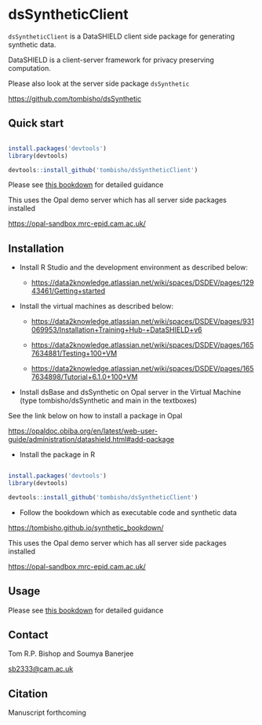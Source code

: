 # dsSyntheticClient

`dsSyntheticClient` is a DataSHIELD client side package for generating synthetic data.

DataSHIELD is a client-server framework for privacy preserving computation.

Please also look at the server side package `dsSynthetic`

https://github.com/tombisho/dsSynthetic


## Quick start

```r

install.packages('devtools')
library(devtools)

devtools::install_github('tombisho/dsSyntheticClient')

```

Please see [this bookdown](https://tombisho.github.io/synthetic_bookdown/) for detailed guidance 

This uses the Opal demo server which has all server side packages installed

https://opal-sandbox.mrc-epid.cam.ac.uk/




## Installation



* Install R Studio and the development environment as described below:

    * https://data2knowledge.atlassian.net/wiki/spaces/DSDEV/pages/12943461/Getting+started


* Install the virtual machines as described below:

    * https://data2knowledge.atlassian.net/wiki/spaces/DSDEV/pages/931069953/Installation+Training+Hub-+DataSHIELD+v6

    * https://data2knowledge.atlassian.net/wiki/spaces/DSDEV/pages/1657634881/Testing+100+VM

    * https://data2knowledge.atlassian.net/wiki/spaces/DSDEV/pages/1657634898/Tutorial+6.1.0+100+VM

* Install dsBase and dsSynthetic on Opal server in the Virtual Machine (type tombisho/dsSynthetic and main in the textboxes) 

See the link below on how to install a package in Opal

https://opaldoc.obiba.org/en/latest/web-user-guide/administration/datashield.html#add-package



* Install the package in R

```r

install.packages('devtools')
library(devtools)

devtools::install_github('tombisho/dsSyntheticClient')

```


* Follow the bookdown which as executable code and synthetic data

https://tombisho.github.io/synthetic_bookdown/


This uses the Opal demo server which has all server side packages installed

https://opal-sandbox.mrc-epid.cam.ac.uk/




## Usage

Please see [this bookdown](https://tombisho.github.io/synthetic_bookdown/) for detailed guidance 


## Contact

Tom R.P. Bishop and Soumya Banerjee

sb2333@cam.ac.uk


## Citation

Manuscript forthcoming

